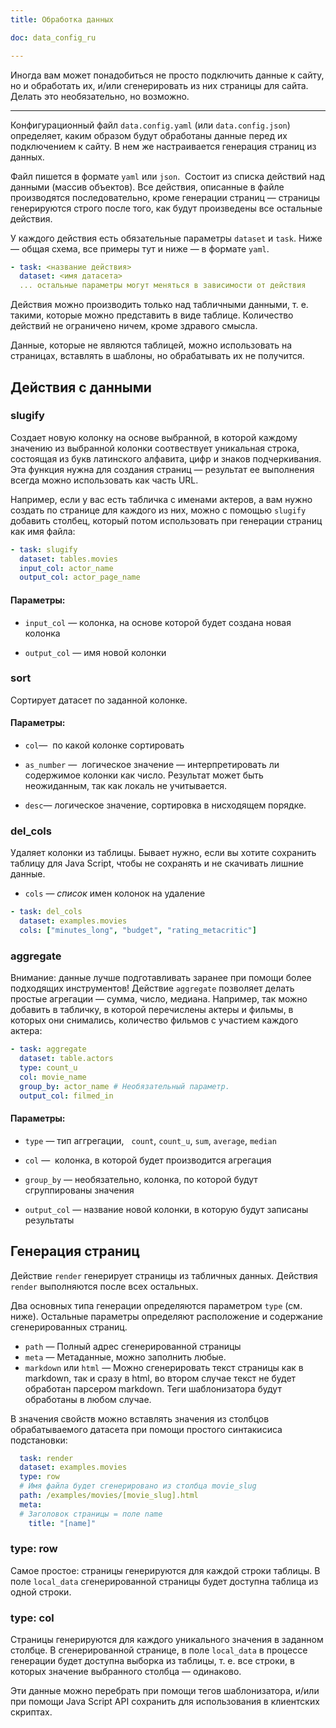 ```yaml
---
title: Обработка данных

doc: data_config_ru

---
```


Иногда вам может понадобиться не просто подключить данные к сайту, но и обработать их, и/или сгенерировать из них страницы для сайта. Делать это необязательно, но возможно. 

----

Конфигурационный файл `data.config.yaml` (или `data.config.json`) определяет, каким образом будут обработаны данные перед их подключением к сайту. В нем же настраивается генерация страниц из данных. 

Файл пишется в формате `yaml` или `json`.  Состоит из списка действий над данными (массив объектов). Все действия, описанные в файле производятся последовательно, кроме генерации страниц — страницы генерируются строго после того, как будут произведены все остальные действия.

У каждого действия есть обязательные параметры `dataset` и `task`. Ниже — общая схема, все примеры тут и ниже — в формате `yaml`.

```yaml
- task: <название действия>
  dataset: <имя датасета>
  ... остальные параметры могут меняться в зависимости от действия
```

Действия можно производить только над табличными данными, т. е. такими, которые можно представить в виде таблице. Количество действий не ограничено ничем, кроме здравого смысла.

Данные, которые не являются таблицей, можно использовать на страницах, вставлять в шаблоны, но обрабатывать их не получится. 

## Действия с данными

### slugify

Создает новую колонку на основе выбранной, в которой каждому значению из выбранной колонки соотвествует уникальная строка, состоящая из букв латинского алфавита, цифр и знаков подчеркивания. Эта функция нужна для создания страниц — результат ее выполнения всегда можно использовать как часть URL. 

Например, если у вас есть табличка с именами актеров, а вам нужно создать по странице для каждого из них, можно с помощью `slugify` добавить столбец, который потом использовать при генерации страниц как имя файла:

```yaml
- task: slugify
  dataset: tables.movies
  input_col: actor_name
  output_col: actor_page_name
```

#### Параметры:

- `input_col` — колонка, на основе которой будет создана новая колонка

- `output_col` — имя новой колонки

### sort

Сортирует датасет по заданной колонке.

#### Параметры:

- `col`—  по какой колонке сортировать

- `as_number` —  логическое значение — интерпретировать ли содержимое колонки как число. Результат может быть неожиданным, так как локаль не учитывается.

- `desc`— логическое значение, сортировка в нисходящем порядке.

### del_cols

Удаляет колонки из таблицы. Бывает нужно, если вы хотите сохранить таблицу для Java Script, 
чтобы не сохранять и не скачивать лишние данные.

- `cols` — _список_ имен колонок на удаление

```yaml
- task: del_cols
  dataset: examples.movies
  cols: ["minutes_long", "budget", "rating_metacritic"]
```


### aggregate

Внимание: данные лучше подготавливать заранее при помощи более подходящих инструментов! Действие `aggregate` позволяет делать простые агрегации — сумма, число, медиана. Например, так можно добавить в табличку, в которой перечислены актеры и фильмы, в которых они снимались, количество фильмов с участием каждого актера:

```yaml
- task: aggregate
  dataset: table.actors
  type: count_u
  col: movie_name
  group_by: actor_name # Необязательный параметр.
  output_col: filmed_in
```

#### Параметры:

- `type` — тип аггрегации,   `count`, `count_u`, `sum`, `average`, `median`

- `col` —  колонка, в которой будет производится агрегация

- `group_by` — необязательно, колонка, по которой будут сгруппированы значения

- `output_col` — название новой колонки, в которую будут записаны результаты

## Генерация страниц

Действие `render` генерирует страницы из табличных данных. Действия `render` выполняются после всех остальных.

Два основных типа генерации определяются параметром `type`
(см. ниже). Остальные параметры определяют расположение и содержание сгенерированных страниц. 

- `path` — Полный адрес сгенерированной страницы
- `meta` — Метаданные, можно заполнить любые.
- `markdown` или `html` — Можно сгенерировать текст страницы как в markdown, так и сразу в html, во втором случае текст не будет обработан парсером markdown. Теги шаблонизатора будут обработаны в любом случае.

В значения свойств 
можно вставлять значения из столбцов обрабатываемого датасета при помощи простого синтакисиса подстановки:

```yaml
  task: render
  dataset: examples.movies
  type: row
  # Имя файла будет сгенерировано из столбца movie_slug
  path: /examples/movies/[movie_slug].html
  meta:
  # Заголовок страницы = поле name
    title: "[name]"
```


### type: row 

Самое простое: страницы генерируются для каждой строки таблицы. В поле `local_data`  сгенерированной страницы будет
доступна таблица из одной строки. 

### type: col

Страницы генерируются для каждого уникального значения в заданном столбце. В сгенерированной странице, в поле `local_data` в процессе генерации будет доступна выборка из таблицы, т. е. все строки, в которых значение выбранного 
столбца — одинаково. 

Эти данные можно перебрать при помощи тегов шаблонизатора, и/или при помощи Java Script API 
сохранить для использования в клиентских скриптах.

